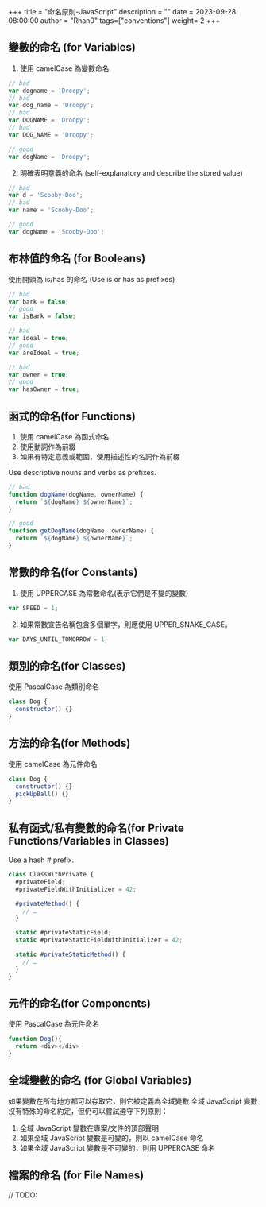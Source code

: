 +++
title = "命名原則-JavaScript"
description = ""
date = 2023-09-28 08:00:00
author = "Rhan0"
tags=["conventions"]
weight= 2
+++

## 變數的命名 (for Variables)

1. 使用 camelCase 為變數命名

```javascript
// bad
var dogname = 'Droopy'; 
// bad
var dog_name = 'Droopy'; 
// bad
var DOGNAME = 'Droopy'; 
// bad
var DOG_NAME = 'Droopy'; 

// good
var dogName = 'Droopy';
```

2. 明確表明意義的命名
(self-explanatory and describe the stored value)

```javascript
// bad
var d = 'Scooby-Doo';
// bad
var name = 'Scooby-Doo';

// good
var dogName = 'Scooby-Doo';
```

## 布林值的命名 (for Booleans)

使用開頭為 is/has 的命名
(Use is or has as prefixes)

```javascript
// bad
var bark = false;
// good
var isBark = false;

// bad
var ideal = true;
// good
var areIdeal = true;

// bad
var owner = true;
// good
var hasOwner = true;
```

## 函式的命名(for Functions)

1. 使用 camelCase 為函式命名
2. 使用動詞作為前綴
3. 如果有特定意義或範圍，使用描述性的名詞作為前綴

Use descriptive nouns and verbs as prefixes.

```javascript
// bad
function dogName(dogName, ownerName) { 
  return `${dogName} ${ownerName}`;
}

// good
function getDogName(dogName, ownerName) { 
  return `${dogName} ${ownerName}`;
}
```

## 常數的命名(for Constants)

1. 使用 UPPERCASE 為常數命名(表示它們是不變的變數)

```javascript
var SPEED = 1;
```

2. 如果常數宣告名稱包含多個單字，則應使用 UPPER_SNAKE_CASE。

```javascript
var DAYS_UNTIL_TOMORROW = 1;
```

## 類別的命名(for Classes)

使用 PascalCase 為類別命名

```javascript
class Dog {
  constructor() {}
}
```

## 方法的命名(for Methods)

使用 camelCase 為元件命名

```javascript
class Dog {
  constructor() {}
  pickUpBall() {}
}
```

## 私有函式/私有變數的命名(for Private Functions/Variables in Classes)

Use a hash # prefix.

```javascript
class ClassWithPrivate {
  #privateField;
  #privateFieldWithInitializer = 42;

  #privateMethod() {
    // …
  }

  static #privateStaticField;
  static #privateStaticFieldWithInitializer = 42;

  static #privateStaticMethod() {
    // …
  }
}
```

## 元件的命名(for Components)

使用 PascalCase 為元件命名

```javascript
function Dog(){
  return <div></div>
}
```

## 全域變數的命名 (for Global Variables)

如果變數在所有地方都可以存取它，則它被定義為全域變數
全域 JavaScript 變數沒有特殊的命名約定，但仍可以嘗試遵守下列原則：

1. 全域 JavaScript 變數在專案/文件的頂部聲明
2. 如果全域 JavaScript 變數是可變的，則以 camelCase 命名
3. 如果全域 JavaScript 變數是不可變的，則用 UPPERCASE 命名

## 檔案的命名 (for File Names)
// TODO: